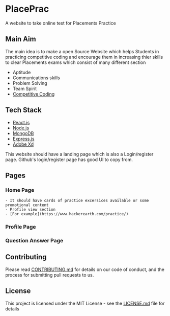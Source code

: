 # PlacePrac
A website to take online test for Placements Practice


## Main Aim
The main idea is to make a open Source Website which helps Students in practicing competitive coding and encourage them in increasing thier skills to clear Placements exams
which consist of many different section
- Aptitude
- Communications skills
- Problem Solving
- Team Spirit
- [Competitive Coding](https://bit.ly/39NwiYL)



## Tech Stack
- [React.js](https://github.com/facebook/react)
- [Node.js](https://github.com/nodejs/node)
- [MongoDB](https://github.com/mongodb/mongo)
- [Express.js](http://expressjs.com/)
- [Adobe Xd](https://www.adobe.com/in/products/xd.html)



This website should have a landing page which is also a Login/register page.
Github's login/register page has good UI to copy from.

## Pages

### Home Page
```
- It should have cards of practice excersices available or some promotional content
- Profile view section
- [For example](https://www.hackerearth.com/practice/)
```
### Profile Page
### Question Answer Page

## Contributing

Please read [CONTRIBUTING.md](https://gist.github.com/PurpleBooth/b24679402957c63ec426) for details on our code of conduct, and the process for submitting pull requests to us.

## License

This project is licensed under the MIT License - see the [LICENSE.md](LICENSE.md) file for details

